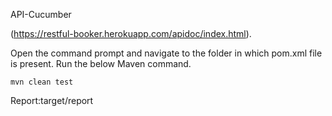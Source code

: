 API-Cucumber


 (https://restful-booker.herokuapp.com/apidoc/index.html).

Open the command prompt and navigate to the folder in which pom.xml file is present.
Run the below Maven command.

    mvn clean test

Report:target/report